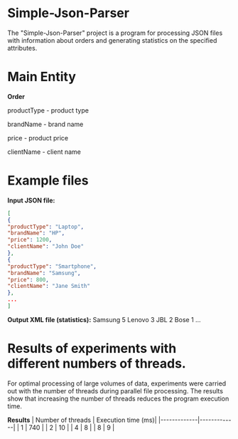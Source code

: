 # Simple-Json-Parser
The "Simple-Json-Parser" project is a program for processing JSON files with information about orders and generating statistics on the specified attributes.

# Main Entity
**Order**

productType - product type

brandName - brand name

price - product price

clientName - client name

# Example files

**Input JSON file:**

```json
[
{
"productType": "Laptop",
"brandName": "HP",
"price": 1200,
"clientName": "John Doe"
},
{
"productType": "Smartphone",
"brandName": "Samsung",
"price": 800,
"clientName": "Jane Smith"
},
...
]
```

**Output XML file (statistics):**
<statistics>
     <attributeCounts>
         <entry>
             <key>Samsung</key>
             <value>5</value>
         </entry>
         <entry>
             <key>Lenovo</key>
             <value>3</value>
         </entry>
         <entry>
             <key>JBL</key>
             <value>2</value>
         </entry>
         <entry>
             <key>Bose</key>
             <value>1</value>
         </entry>
      ...
     </attributeCounts>
</statistics>

# Results of experiments with different numbers of threads.
For optimal processing of large volumes of data, experiments were carried out with the number of threads during parallel file processing.
The results show that increasing the number of threads reduces the program execution time.

**Results**
| Number of threads | Execution time (ms)| 
|-------------|-------------|
|  1    |  740  |
|  2    |  10   | 
|  4    |  8    | 
|  8    |  9    | 
